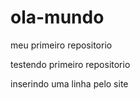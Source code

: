 # ola-mundo
 meu primeiro repositorio

testendo primeiro repositorio

inserindo uma linha pelo site
